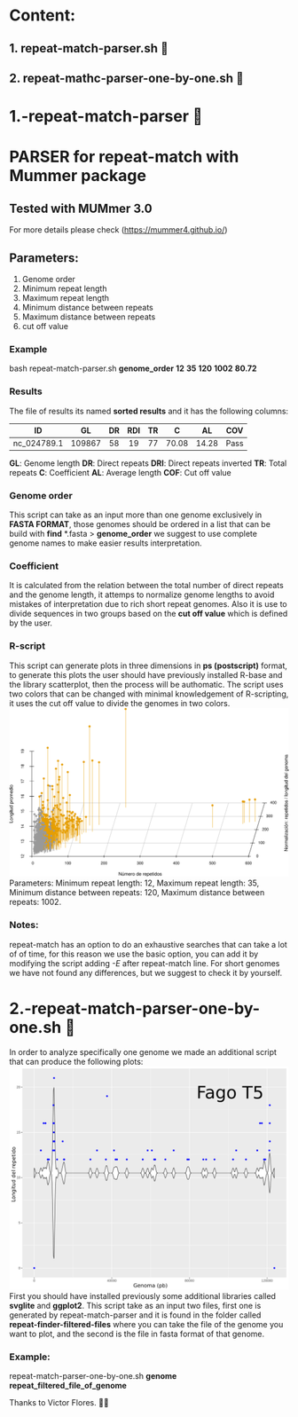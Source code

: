 # Content:
## 1. repeat-match-parser.sh :repeat:
## 2. repeat-mathc-parser-one-by-one.sh :repeat:

# 1.-repeat-match-parser :repeat:
# PARSER for repeat-match with Mummer package
## Tested with MUMmer 3.0
For more details please check (https://mummer4.github.io/)
## Parameters:
1. Genome order
2. Minimum repeat length
3. Maximum repeat length
4. Minimum distance between repeats
5. Maximum distance between repeats
6. cut off value

### Example 
bash repeat-match-parser.sh **genome_order** **12** **35** **120** **1002** **80.72**
### Results
The file of results its named **sorted results** and it has the following columns:

| ID | GL     | DR | RDI| TR | C   | AL    | COV |
| :-------:     | :----: | :-:| :-:| :-:| :-: | :-----:|:---:|
| nc_024789.1   |  109867| 58 | 19 | 77 |70.08| 14.28  | Pass|

**GL**: Genome length
**DR**: Direct repeats
**DRI**: Direct repeats inverted
**TR**: Total repeats 
**C**: Coefficient
**AL**: Average length
**COF**: Cut off value

### Genome order
This script can take as an input more than one genome exclusively in **FASTA FORMAT**, those genomes should be ordered in a list that can be build with **find** *.fasta > **genome_order**
we suggest to use complete genome names to make easier results interpretation.

### Coefficient
It is calculated from the relation between the total number of direct repeats and the genome length, it attemps to normalize genome lengths to avoid mistakes of interpretation due to rich short repeat genomes. Also it is use to divide sequences in two groups based on the **cut off value** which is defined by the user.

### R-script
This script can generate plots in three dimensions in **ps (postscript)** format, to generate this plots the user should have previously installed R-base and the library scatterplot, then the process will be authomatic. The script uses two colors that can be changed with minimal knowledgement of R-scripting, it uses the cut off value to divide the genomes in two colors.
![repeat_analysis](repeat-match-parser.png "Repeat analysis")
Parameters: Minimum repeat length: 12, Maximum repeat length: 35, Minimum distance between repeats: 120, Maximum distance between repeats: 1002.
### Notes:
repeat-match has an option to do an exhaustive searches that can take a lot of of time, for this reason we use the basic option, you can add it by modifying the script adding *-E* after repeat-match line. For short genomes we have not found any differences, but we suggest to check it by yourself.

# 2.-repeat-match-parser-one-by-one.sh :repeat:
In order to analyze specifically one genome we made an additional script that can produce the following plots:
![let](repeat-match-one-by-one.png "Análisis de repetidos")
First you should have installed previously some additional libraries called **svglite** and **ggplot2**.
This script take as an input two files, first one is generated by repeat-match-parser and it is found in the folder called **repeat-finder-filtered-files** where you can take the file of the genome you want to plot, and the second is the file in fasta format of that genome.
### Example:
repeat-match-parser-one-by-one.sh **genome** **repeat_filtered_file_of_genome**

Thanks to Victor Flores. :man_teacher:

